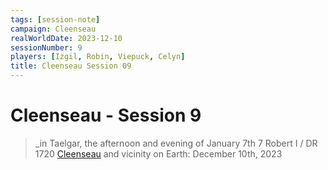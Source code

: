 ```yaml
---
tags: [session-note]
campaign: Cleenseau
realWorldDate: 2023-12-10
sessionNumber: 9
players: [Izgil, Robin, Viepuck, Celyn]
title: Cleenseau Session 09
---
```


# Cleenseau - Session 9
>_in Taelgar, the afternoon and evening of January 7th
>7 Robert I / DR 1720
>[Cleenseau](<../../../gazetteer/greater-sembara/sembara/barony-of-aveil/cleenseau-region/cleenseau/cleenseau.md>) and vicinity
>on Earth: December 10th, 2023

